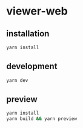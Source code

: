 # viewer-web

## installation

```sh
yarn install
```

## development

```sh
yarn dev
```

## preview

```sh
yarn install
yarn build && yarn preview
```

